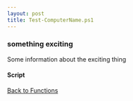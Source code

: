 ```yaml
---
layout: post
title: Test-ComputerName.ps1
---
```


### something exciting

Some information about the exciting thing

#### Script

<script src="https://gist-it.appspot.com/github.com/BanterBoy/scripts-blog/blob/master/PowerShell/functions/Test-ComputerName.ps1"></script>

<a href="/menu/_pages/functions.html">Back to Functions</a>
